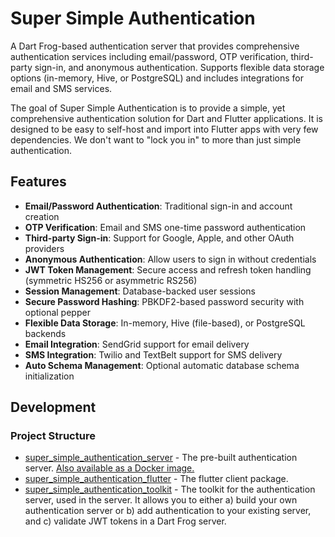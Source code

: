 # Super Simple Authentication

A Dart Frog-based authentication server that provides comprehensive authentication services including email/password, OTP verification, third-party sign-in, and anonymous authentication. Supports flexible data storage options (in-memory, Hive, or PostgreSQL) and includes integrations for email and SMS services.

The goal of Super Simple Authentication is to provide a simple, yet comprehensive authentication solution for Dart and Flutter applications. It is designed to be easy to self-host and import into Flutter apps with very few dependencies. We don't want to "lock you in" to more than just simple authentication.

## Features

- **Email/Password Authentication**: Traditional sign-in and account creation
- **OTP Verification**: Email and SMS one-time password authentication
- **Third-party Sign-in**: Support for Google, Apple, and other OAuth providers
- **Anonymous Authentication**: Allow users to sign in without credentials
- **JWT Token Management**: Secure access and refresh token handling (symmetric HS256 or asymmetric RS256)
- **Session Management**: Database-backed user sessions
- **Secure Password Hashing**: PBKDF2-based password security with optional pepper
- **Flexible Data Storage**: In-memory, Hive (file-based), or PostgreSQL backends
- **Email Integration**: SendGrid support for email delivery
- **SMS Integration**: Twilio and TextBelt support for SMS delivery
- **Auto Schema Management**: Optional automatic database schema initialization

## Development

### Project Structure

- [super_simple_authentication_server](/server/README.md) - The pre-built authentication server. [Also available as a Docker image.](https://github.com/mtwichel/super_simple_flutter_authentication/pkgs/container/super_simple_flutter_authentication%2Fsuper-simple-auth-server)
- [super_simple_authentication_flutter](/packages/super_simple_authentication_flutter/README.md) - The flutter client package.
- [super_simple_authentication_toolkit](/server/packages/super_simple_authentication_toolkit/README.md) - The toolkit for the authentication server, used in the server. It allows you to either a) build your own authentication server or b) add authentication to your existing server, and c) validate JWT tokens in a Dart Frog server.
